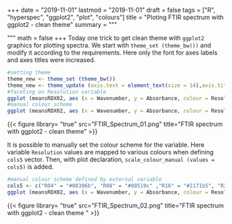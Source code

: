 +++
date = "2019-11-01"
lastmod = "2019-11-01"
draft = false
tags = ["R", "hyperspec", "ggplot2", "plot", "colours"]
title = "Ploting FTIR spectrum with ggplot2 - clean theme"
summary = """

"""
math = false
+++
Today one trick to get clean theme with `ggplot2` graphics for plotting spectra. We start with `theme_set (theme_bw())` and modify it according to the requirements. Here only the font for  axes labels and axes titles were increased.


```r
#setting theme
theme_new <- theme_set (theme_bw())
theme_new <- theme_update (axis.text = element_text(size = 14),axis.title = element_text(size = 20,face = "bold"))
#faceting on Resolution variable
ggplot (meansRDX02, aes (x = Wavenumber, y = Absorbance, colour = Resolution)) + geom_line (size =1) +  facet_grid(Resolution ~ . )+ scale_x_reverse()+ guides(colour =FALSE)
#manual colour scheme
ggplot (meansRDX02, aes (x = Wavenumber, y = Absorbance, colour = Resolution)) + geom_line (size =1) +  facet_grid(Resolution ~ . )+ scale_x_reverse()+ guides(colour =FALSE) + scale_colour_manual (values = c("red" ,"blue" , "green" , "black" , "violet" ))
```
{{< figure library= "true" src="FTIR_Spectrum_01.png" title="FTIR spectrum with ggplot2 - clean theme" >}}

It is possible to manually set the colour scheme for the variable. Here variable `Resolution` values are mapped to various colours when defining `cols5` vector. Then, with plot declaration, `scale_colour_manual (values = cols5)` is added.

```r        
#manual colour scheme defined by external variable
cols5 <- c("R04" = "#08306b", "R08" = "#08519c" ,"R16" = "#2171b5", "R32" = "#4292c6" , "R64" = "#6baed6")
ggplot (meansRDX02, aes (x = Wavenumber, y = Absorbance, colour = Resolution)) + geom_line (size =1) +  facet_grid(Resolution ~ . )+ scale_x_reverse()+ guides(colour =FALSE) + scale_colour_manual (values = cols5)
```

{{< figure library= "true" src="FTIR_Spectrum_02.png" title="FTIR spectrum with ggplot2 - clean theme " >}}

